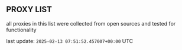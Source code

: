 ## PROXY LIST

all proxies in this list were collected from open sources and tested for functionality

last update: `2025-02-13 07:51:52.457007+00:00` UTC